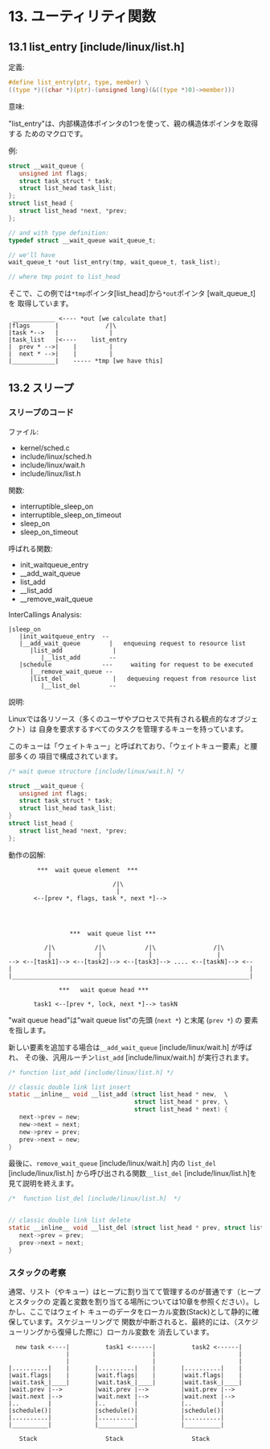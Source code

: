 # 13. ユーティリティ関数

## 13.1 list_entry [include/linux/list.h]

定義:

```c
#define list_entry(ptr, type, member) \
((type *)((char *)(ptr)-(unsigned long)(&((type *)0)->member)))
```

意味:

"list_entry"は、内部構造体ポインタの1つを使って、親の構造体ポインタを取得する
ためのマクロです。

例:

```c
struct __wait_queue {
   unsigned int flags;
   struct task_struct * task;
   struct list_head task_list;
};
struct list_head {
   struct list_head *next, *prev;
};

// and with type definition:
typedef struct __wait_queue wait_queue_t;

// we'll have
wait_queue_t *out list_entry(tmp, wait_queue_t, task_list);

// where tmp point to list_head
```

そこで、この例では`*tmp`ポインタ[list_head]から`*out`ポインタ [wait_queue_t]を
取得しています。

```
 ____________ <---- *out [we calculate that]
|flags       |             /|\
|task *-->   |              |
|task_list   |<----    list_entry
|  prev * -->|    |         |
|  next * -->|    |         |
|____________|    ----- *tmp [we have this]
 ```

## 13.2 スリープ

### スリープのコード

ファイル:

- kernel/sched.c
- include/linux/sched.h
- include/linux/wait.h
- include/linux/list.h

関数:

- interruptible_sleep_on
- interruptible_sleep_on_timeout
- sleep_on
- sleep_on_timeout

呼ばれる関数:

- init_waitqueue_entry
- __add_wait_queue
- list_add
- __list_add
- __remove_wait_queue

InterCallings Analysis:

```
|sleep_on
   |init_waitqueue_entry  --
   |__add_wait_queue        |   enqueuing request to resource list
      |list_add              |
         |__list_add        --
   |schedule              ---     waiting for request to be executed
      |__remove_wait_queue --
      |list_del              |   dequeuing request from resource list
         |__list_del        --
```

説明:

Linuxでは各リソース（多くのユーザやプロセスで共有される観点的なオブジェクト）は
自身を要求するすべてのタスクを管理するキューを持っています。

このキューは「ウェイトキュー」と呼ばれており、「ウェイトキュー要素」と腰部多くの
項目で構成されています。

```c
/* wait queue structure [include/linux/wait.h] */

struct __wait_queue {
   unsigned int flags;
   struct task_struct * task;
   struct list_head task_list;
}
struct list_head {
   struct list_head *next, *prev;
};
```

動作の図解:

```
        ***  wait queue element  ***

                             /|\
                              |
       <--[prev *, flags, task *, next *]-->




                 ***  wait queue list ***

          /|\           /|\           /|\                /|\
           |             |             |                  |
--> <--[task1]--> <--[task2]--> <--[task3]--> .... <--[taskN]--> <--
|                                                                  |
|__________________________________________________________________|

              ***   wait queue head ***

       task1 <--[prev *, lock, next *]--> taskN
```

"wait queue head"は"wait queue list"の先頭 (`next *`) と末尾 (`prev *`) の
要素を指します。

新しい要素を追加する場合は`__add_wait_queue` [include/linux/wait.h] が呼ばれ、
その後、汎用ルーチン`list_add` [include/linux/wait.h] が実行されます。

```c
/* function list_add [include/linux/list.h] */

// classic double link list insert
static __inline__ void __list_add (struct list_head * new,  \
                                   struct list_head * prev, \
                                   struct list_head * next) {
   next->prev = new;
   new->next = next;
   new->prev = prev;
   prev->next = new;
}
```

最後に、`remove_wait_queue` [include/linux/wait.h] 内の `list_del`
[include/linux/list.h] から呼び出される関数`__list_del` [include/linux/list.h]を
見て説明を終えます。

```c
/*  function list_del [include/linux/list.h]  */


// classic double link list delete
static __inline__ void __list_del (struct list_head * prev, struct list_head * next) {
   next->prev = prev;
   prev->next = next;
}
```

### スタックの考察

通常、リスト（やキュー）はヒープに割り当てて管理するのが普通です（ヒープとスタックの
定義と変数を割り当てる場所については10章を参照ください）。しかし、ここではウェイト
キューのデータをローカル変数(Stack)として静的に確保しています。スケジューリングで
関数が中断されると、最終的には、（スケジューリングから復帰した際に）ローカル変数を
消去しています。

```
  new task <----|          task1 <------|          task2 <------|
                |                       |                       |
                |                       |                       |
|..........|    |       |..........|    |       |..........|    |
|wait.flags|    |       |wait.flags|    |       |wait.flags|    |
|wait.task_|____|       |wait.task_|____|       |wait.task_|____|
|wait.prev |-->         |wait.prev |-->         |wait.prev |-->
|wait.next |-->         |wait.next |-->         |wait.next |-->
|..        |            |..        |            |..        |
|schedule()|            |schedule()|            |schedule()|
|..........|            |..........|            |..........|
|__________|            |__________|            |__________|

   Stack                   Stack                   Stack
```
